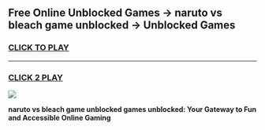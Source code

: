 
## Free Online Unblocked Games → naruto vs bleach game unblocked → Unblocked Games
<h3>
<a href="https://premium.freeplayer.one?title=naruto_vs_bleach_game_unblocked&ref=21F">CLICK TO PLAY</a></h3>
<hr>

<h3>
<a href="https://premium.freeplayer.one?title=naruto_vs_bleach_game_unblocked&ref=21F">CLICK 2 PLAY</a>
  
</h3>

<a href="https://premium.freeplayer.one?title=naruto_vs_bleach_game_unblocked&ref=21F/"><img src="https://clearcache.store/games.png"></a>


**naruto vs bleach game unblocked games unblocked: Your Gateway to Fun and Accessible Online Gaming**
